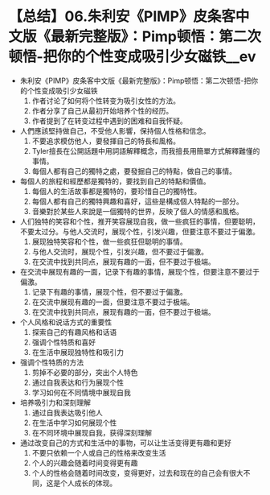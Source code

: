 # 【总结】06.朱利安《PIMP》皮条客中文版《最新完整版》：Pimp顿悟：第二次顿悟-把你的个性变成吸引少女磁铁__ev

-   朱利安《PIMP》皮条客中文版《最新完整版》：Pimp顿悟：第二次顿悟-把你的个性变成吸引少女磁铁
    1.  作者讨论了如何将个性转变为吸引女性的方法。
    2.  作者分享了自己从最初开始培养个性的经历。
    3.  作者提到了在转变过程中遇到的困难和自我怀疑。
-   人們應該堅持做自己，不受他人影響，保持個人性格和信念。
    1.  不要追求模仿他人，要發揮自己的特長和風格。
    2.  Tyler擅長在公開話題中用詞語解釋概念，而我擅長用簡單方式解釋難懂的事情。
    3.  每個人都有自己的獨特之處，要發掘自己的特點，做自己的事情。
-   每個人的旅程和經歷都是獨特的，要找到自己的特點和價值。
    1.  每個人的生活故事都是獨特的，要珍惜自己的獨特性。
    2.  每個人都有自己的獨特興趣和喜好，這些是構成個人特點的一部分。
    3.  音樂對於某些人來說是一個獨特的世界，反映了個人的情感和風格。
-   人们独特的笑容和个性，推开笑容展现自我，做一些疯狂的事情，但要聪明，不要太过分。与他人交流时，展现个性，引发兴趣，但要注意不要过于偏激。
    1.  展现独特笑容和个性，做一些疯狂但聪明的事情。
    2.  与他人交流时，展现个性，引发兴趣，但不要过于偏激。
    3.  在交流中找到共同点，展现有趣的一面，但不要过于极端。
-   在交流中展现有趣的一面，记录下有趣的事情，展现个性，但要注意不要过于偏激。
    1.  记录下有趣的事情，展现个性，但不要过于偏激。
    2.  在交流中展现有趣的一面，但要注意不要过于极端。
    3.  在交流中找到共同点，展现有趣的一面，但不要过于极端。
-   个人风格和说话方式的重要性
    1.  探索自己的有趣风格和话语
    2.  强调个性特质和喜好
    3.  在生活中展现独特性和吸引力
-   强调个性特质的方法
    1.  剪掉不必要的部分，突出个人特色
    2.  通过自我表达和行为展现个性
    3.  学习如何在不同情境中展现自我
-   培养吸引力和深刻理解
    1.  通过自我表达吸引他人
    2.  在生活中学习如何展现个性
    3.  在不同环境中展现自我，获得深刻理解
-   通过改变自己的方式和生活中的事物，可以让生活变得更有趣和更好
    1.  不要只依赖一个人或自己的性格来改变生活
    2.  个人的兴趣会随着时间变得更有趣
    3.  个人的性格会随着时间改变，变得更好，过去和现在的自己会有很大不同，这是个人成长的体现。
